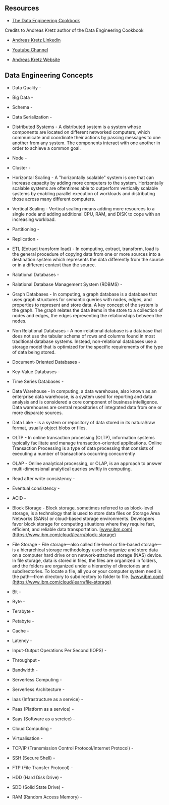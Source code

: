  ## Resources
 
 * [The Data Engineering Cookbook](https://github.com/andkret/Cookbook)
 
 
 
 
 

Credits to Andreas Kretz author of the Data Engineering Cookbook

   * [Andreas Kretz Linkedin](https://www.linkedin.com/in/andreas-kretz/)
   
   
   * [Youtube Channel](https://www.youtube.com/channel/UCY8mzqqGwl5_bTpBY9qLMAA)
   
   
   * [Andreas Kretz Website](https://andreaskretz.com/)
   

Data Engineering Concepts
--

* Data Quality - 

* Big Data - 

* Schema - 

* Data Serialization - 


* Distributed Systems - A distributed system is a system whose components are located on different networked computers, which communicate and coordinate their actions by passing messages to one another from any system. The components interact with one another in order to achieve a common goal.

* Node - 

* Cluster - 

* Horizontal Scaling - A "horizontally scalable" system is one that can increase capacity by adding more computers to the system. Horizontally scalable systems are oftentimes able to outperform vertically scalable systems by enabling parallel execution of workloads and distributing those across many different computers.

* Vertical Scaling - Vertical scaling means adding more resources to a single node and adding additional CPU, RAM, and DISK to cope with an increasing workload.

* Partitioning - 

* Replication - 

* ETL (Extract transform load) - In computing, extract, transform, load is the general procedure of copying data from one or more sources into a destination system which represents the data differently from the source or in a different context than the source.

* Ralational Databases - 

* Ralational Database Management System (RDBMS) -

* Graph Databases - In computing, a graph database is a database that uses graph structures for semantic queries with nodes, edges, and properties to represent and store data. A key concept of the system is the graph. The graph relates the data items in the store to a collection of nodes and edges, the edges representing the relationships between the nodes.

* Non Relational Databases - A non-relational database is a database that does not use the tabular schema of rows and columns found in most traditional database systems. Instead, non-relational databases use a storage model that is optimized for the specific requirements of the type of data being stored.

* Document-Oriented Databases -

* Key-Value Databases - 

* Time Series Databases - 



* Data Warehouse - In computing, a data warehouse, also known as an enterprise data warehouse, is a system used for reporting and data analysis and is considered a core component of business intelligence. Data warehouses are central repositories of integrated data from one or more disparate sources.

* Data Lake - is a system or repository of data stored in its natural/raw format, usually object blobs or files. 

* OLTP - In online transaction processing (OLTP), information systems typically facilitate and manage transaction-oriented applications. Online Transaction Processing is a type of data processing that consists of executing a number of transactions occurring concurrently

* OLAP - Online analytical processing, or OLAP, is an approach to answer multi-dimensional analytical queries swiftly in computing.

* Read after write consistency - 

* Eventual consistency - 

* ACID - 


* Block Storage - Block storage, sometimes referred to as block-level storage, is a technology that is used to store data files on Storage Area Networks (SANs) or cloud-based storage environments. Developers favor block storage for computing situations where they require fast, efficient, and reliable data transportation. [www.ibm.com](https://www.ibm.com/cloud/learn/block-storage)

* File Storage - File storage—also called file-level or file-based storage—is a hierarchical storage methodology used to organize and store data on a computer hard drive or on network-attached storage (NAS) device. In file storage, data is stored in files, the files are organized in folders, and the folders are organized under a hierarchy of directories and subdirectories. To locate a file, all you or your computer system need is the path—from directory to subdirectory to folder to file. [www.ibm.com](https://www.ibm.com/cloud/learn/file-storage)


* Bit - 

* Byte - 

* Terabyte - 

* Petabyte - 

* Cache - 

* Latency - 

* Input-Output Operations Per Second (IOPS) - 

* Throughput - 

* Bandwidth - 

* Serverless Computing - 

* Serverless Architecture -

* Iaas (Infrastructure as a service) - 

* Paas (Platform as a service) - 

* Saas (Software as a sercice) -


* Cloud Computing -

* Virtualisation - 

* TCP/IP (Transmission Control Protocol/Internet Protocol) - 

* SSH (Secure Shell) - 

* FTP (File Transfer Protocol) -

* HDD (Hard Disk Drive) - 

* SDD (Solid State Drive) - 

* RAM (Random Access Memory) - 









